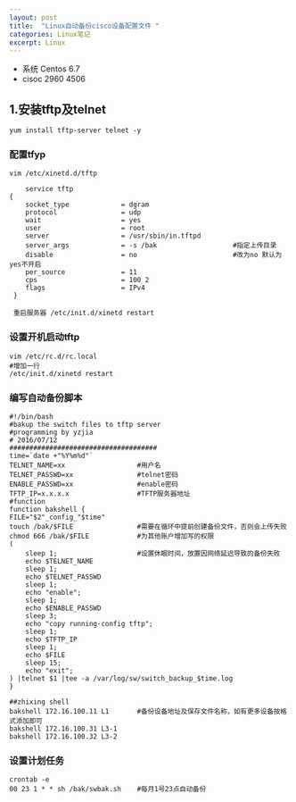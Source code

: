 ```yaml
---
layout: post
title:  "Linux自动备份cisco设备配置文件 "
categories: Linux笔记
excerpt: Linux
---
```


* 系统 Centos 6.7
* cisoc 2960 4506

## 1.安装tftp及telnet ##
	
	yum install tftp-server telnet -y
	
### 配置tfyp
	
	vim /etc/xinetd.d/tftp
	
	    service tftp
    {
        socket_type             = dgram
        protocol                = udp
        wait                    = yes
        user                    = root
        server                  = /usr/sbin/in.tftpd
        server_args             = -s /bak 					#指定上传目录
        disable                 = no                        #改为no 默认为yes不开启
        per_source              = 11
        cps                     = 100 2
        flags                   = IPv4
     }

 	 重启服务器 /etc/init.d/xinetd restart

### 设置开机启动tftp
	
	vim /etc/rc.d/rc.local
	#增加一行
	/etc/init.d/xinetd restart

### 编写自动备份脚本 ###

	#!/bin/bash
	#bakup the switch files to tftp server
	#programming by yzjia
	# 2016/07/12
	#####################################
	time=`date +"%Y%m%d"`
	TELNET_NAME=xx   		 		#用户名
	TELNET_PASSWD=xx				#telnet密码
	ENABLE_PASSWD=xx				#enable密码
	TFTP_IP=x.x.x.x					#TFTP服务器地址
	#function
	function bakshell {
    FILE="$2"_config_"$time"
    touch /bak/$FILE                #需要在循环中提前创建备份文件，否则会上传失败
    chmod 666 /bak/$FILE            #为其他账户增加写的权限
    (
   		sleep 1;                    #设置休眠时间，放置因网络延迟导致的备份失败
   		echo $TELNET_NAME
   		sleep 1;
  		echo $TELNET_PASSWD
   		sleep 1;
   		echo "enable";
   		sleep 1;
   		echo $ENABLE_PASSWD
   		sleep 3;
   		echo "copy running-config tftp";
   		sleep 1;
   		echo $TFTP_IP
   		sleep 1;
   		echo $FILE
   		sleep 15;
   		echo "exit";
   	) |telnet $1 |tee -a /var/log/sw/switch_backup_$time.log   
    }

	##zhixing shell
	bakshell 172.16.100.11 L1       #备份设备地址及保存文件名称，如有更多设备按格式添加即可
	bakshell 172.16.100.31 L3-1
	bakshell 172.16.100.32 L3-2

### 设置计划任务
	
	crontab -e
	00 23 1 * * sh /bak/swbak.sh    #每月1号23点自动备份

	

